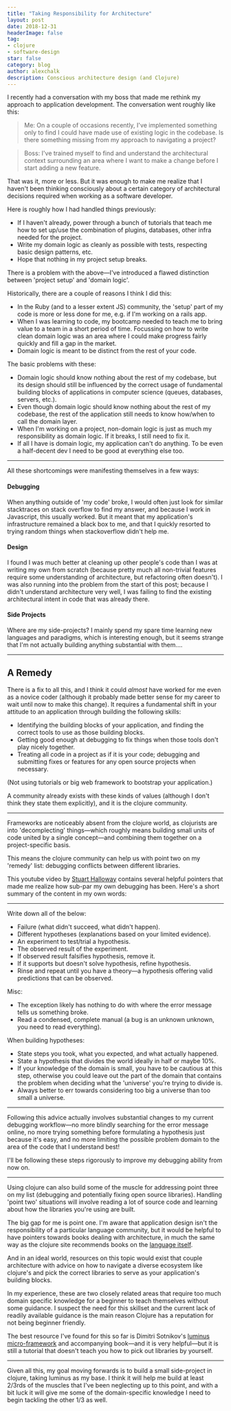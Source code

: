 ```yaml
---
title: "Taking Responsibility for Architecture"
layout: post
date: 2018-12-31
headerImage: false
tag:
- clojure
- software-design
star: false
category: blog
author: alexchalk
description: Conscious architecture design (and Clojure)
---
```


I recently had a conversation with my boss that made me rethink my approach to
application development. The conversation went roughly like this:

> Me: On a couple of occasions recently, I've implemented something only to find I
> could have made use of existing logic in the codebase. Is there something missing
> from my approach to navigating a project?

> Boss: I've trained myself to find and understand the architectural context
> surrounding an area where I want to make a change before I start adding a new
> feature.

That was it, more or less. But it was enough to make me realize that I haven't been
thinking consciously about a certain category of architectural decisions required
when working as a software developer.

Here is roughly how I had handled things previously:
- If I haven't already, power through a bunch of tutorials that teach me how to set
  up/use the combination of plugins, databases, other infra needed for the project.
- Write my domain logic as cleanly as possible with tests, respecting basic design
  patterns, etc.
- Hope that nothing in my project setup breaks.

There is a problem with the above—I've introduced a flawed distinction between
'project setup' and 'domain logic'. 

Historically, there are a couple of reasons I think I did this:
- In the Ruby (and to a lesser extent JS) community, the 'setup' part of my code is
  more or less done for me, e.g. if I'm working on a rails app.
- When I was learning to code, my bootcamp needed to teach me to bring value to a
  team in a short period of time. Focussing on how to write clean domain logic was
  an area where I could make progress fairly quickly and fill a gap in the market.
- Domain logic is meant to be distinct from the rest of your code.

The basic problems with these:
- Domain logic should know nothing about the rest of my codebase, but its design
  should still be influenced by the correct usage of fundamental building blocks of
  applications in computer science (queues, databases, servers, etc.).
- Even though domain logic should know nothing about the rest of my codebase, the
  rest of the application still needs to know how/when to call the domain layer.
- When I'm working on a project, non-domain logic is just as much my responsibility
  as domain logic. If it breaks, I still need to fix it.
- If all I have is domain logic, my application can't do anything. To be even a
  half-decent dev I need to be good at everything else too.

---

All these shortcomings were manifesting themselves in a few ways:

#### Debugging

When anything outside of 'my code' broke, I would often just look for
similar stacktraces on stack overflow to find my answer, and because I work in
Javascript, this usually worked. But it meant that my application's infrastructure
remained a black box to me, and that I quickly resorted to trying random things
when stackoverflow didn't help me.

#### Design

I found I was much better at cleaning up other people's code than I was at writing my
own from scratch (because pretty much all non-trivial features require some
understanding of architecture, but refactoring often doesn't). I was also running
into the problem from the start of this post; because I didn't understand
architecture very well, I was failing to find the existing architectural intent in
code that was already there.

#### Side Projects

Where are my side-projects? I mainly spend my spare time learning new languages and
paradigms, which is interesting enough, but it seems strange that I'm not actually
building anything substantial with them....

---

## A Remedy

There is a fix to all this, and I think it could *almost* have worked for me even as
a novice coder (although it probably made better sense for my career to wait until
now to make this change). It requires a fundamental shift in your attitude to an
application through building the following skills:

- Identifying the building blocks of your application, and finding the correct tools
  to use as those building blocks.
- Getting good enough at debugging to fix things when those tools don't play nicely
  together.
- Treating all code in a project as if it is your code; debugging and submitting
  fixes or features for any open source projects when necessary.

(Not using tutorials or big web framework to bootstrap your application.)

A community already exists with these kinds of values (although I don't think they
state them explicitly), and it is the clojure community.

---

Frameworks are noticeably absent from the clojure world, as clojurists are into
'decomplecting' things—which roughly means building small units of code united by a
single concept—and combining them together on a project-specific basis. 

This means the clojure community can help us with point two on my 'remedy' list:
debugging conflicts between different libraries. 

This youtube video by [Stuart Halloway][1] contains several helpful pointers that
made me realize how sub-par my own debugging has been. Here's a short summary of the
content in my own words: 

---

Write down all of the below:
- Failure (what didn't succeed, what didn't happen).
- Different hypotheses (explanations based on your limited evidence).
- An experiment to test/trial a hypothesis.
- The observed result of the experiment.
- If observed result falsifies hypothesis, remove it.
- If it supports but doesn't solve hypothesis, refine hypothesis.
- Rinse and repeat until you have a theory—a hypothesis offering valid predictions
  that can be observed.

Misc: 
- The exception likely has nothing to do with where the error message tells us
something broke.
- Read a condensed, complete manual (a bug is an unknown unknown, you need to read
everything).

When building hypotheses:
- State steps you took, what you expected, and what actually happened.
- State a hypothesis that divides the world ideally in half or maybe 10%.
- If your knowledge of the domain is small, you have to be cautious at this step,
  otherwise you could leave out the part of the domain that contains the problem when
  deciding what the 'universe' you're trying to divide is.
- Always better to err towards considering too big a universe than too small a
  universe.

--- 

Following this advice actually involves substantial changes to my current debugging
workflow—no more blindly searching for the error message online, no more trying
something before formulating a hypothesis just because it's easy, and no more
limiting the possible problem domain to the area of the code that I understand best!

I'll be following these steps rigorously to improve my debugging ability from now on.

---

Using clojure can also build some of the muscle for addressing point three on my list
(debugging and potentially fixing open source libraries). Handling 'point two'
situations will involve reading a lot of source code and learning about how the
libraries you're using are built.

The big gap for me is point one. I'm aware that application design isn't the
responsibility of a particular language community, but it would be helpful to have
pointers towards books dealing with architecture, in much the same way as the clojure
site recommends books on the [language itself][2].

And in an ideal world, resources on this topic would exist that couple architecture 
with advice on how to navigate a diverse ecosystem like clojure's and pick the
correct libraries to serve as your application's building blocks. 

In my experience, these are two closely related areas that require too much domain
specific knowledge for a beginner to teach themselves without some guidance. I
suspect the need for this skillset and the current lack of readily available guidance
is the main reason Clojure has a reputation for not being beginner friendly.

The best resource I've found for this so far is Dimitri Sotnikov's [luminus
micro-framework][3] and accompanying book—and it is very helpful—but it is still a
tutorial that doesn't teach you how to pick out libraries by yourself.

---

Given all this, my goal moving forwards is to build a small side-project in clojure,
taking luminus as my base. I think it will help me build at least 2/3rds of the
muscles that I've been neglecting up to this point, and with a bit luck it will give
me some of the domain-specific knowledge I need to begin tackling the other 1/3 as
well.

[1]: https://www.youtube.com/embed/FihU5JxmnBg
[2]: https://clojure.org/community/books
[3]: http://www.luminusweb.net/
